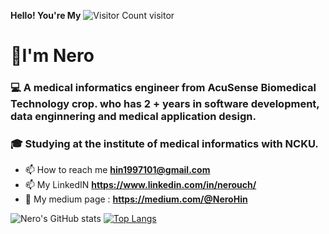
**Hello! You're My**
![Visitor Count](https://profile-counter.glitch.me/NeroHin/count.svg)
visitor

<h1 align="left">👋I'm Nero </h1>
<h3 align="left">💻 A medical informatics engineer from AcuSense Biomedical Technology crop. who has 2 + years in software development, data enginnering and medical application design.</h3>
<h3 align="left">🎓 Studying at the institute of medical informatics with NCKU.</h3>


- 📫 How to reach me **hin1997101@gmail.com**
- 📫 My LinkedIN **https://www.linkedin.com/in/nerouch/**
- 📕 My medium page : **https://medium.com/@NeroHin**

![Nero's GitHub stats](https://nero-github-readme-stat-6kibbc0i4-nerohin.vercel.app/api?username=NeroHin&count_private=true&theme=gruvbox&include_all_commits=true)
[![Top Langs](https://nero-github-readme-stat-6kibbc0i4-nerohin.vercel.app/api/top-langs/?username=NeroHin&theme=gruvbox&langs_count=8&&layout=compact&hide=html,jupyter%20notebook)](https://github.com/NeroHin/github-readme-stats)


